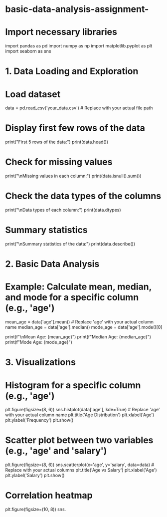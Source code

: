 # basic-data-analysis-assignment-


# Import necessary libraries
import pandas as pd
import numpy as np
import matplotlib.pyplot as plt
import seaborn as sns

# 1. Data Loading and Exploration
# Load dataset
data = pd.read_csv('your_data.csv')  # Replace with your actual file path

# Display first few rows of the data
print("First 5 rows of the data:")
print(data.head())

# Check for missing values
print("\nMissing values in each column:")
print(data.isnull().sum())

# Check the data types of the columns
print("\nData types of each column:")
print(data.dtypes)

# Summary statistics
print("\nSummary statistics of the data:")
print(data.describe())

# 2. Basic Data Analysis
# Example: Calculate mean, median, and mode for a specific column (e.g., 'age')
mean_age = data['age'].mean()  # Replace 'age' with your actual column name
median_age = data['age'].median()
mode_age = data['age'].mode()[0]

print(f"\nMean Age: {mean_age}")
print(f"Median Age: {median_age}")
print(f"Mode Age: {mode_age}")

# 3. Visualizations
# Histogram for a specific column (e.g., 'age')
plt.figure(figsize=(8, 6))
sns.histplot(data['age'], kde=True)  # Replace 'age' with your actual column name
plt.title('Age Distribution')
plt.xlabel('Age')
plt.ylabel('Frequency')
plt.show()

# Scatter plot between two variables (e.g., 'age' and 'salary')
plt.figure(figsize=(8, 6))
sns.scatterplot(x='age', y='salary', data=data)  # Replace with your actual columns
plt.title('Age vs Salary')
plt.xlabel('Age')
plt.ylabel('Salary')
plt.show()

# Correlation heatmap
plt.figure(figsize=(10, 8))
sns.
